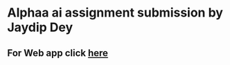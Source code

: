 # Alphaa ai assignment submission by Jaydip Dey
## For Web app click [here](https://jaydip-dey-alphaai.netlify.app/)
 